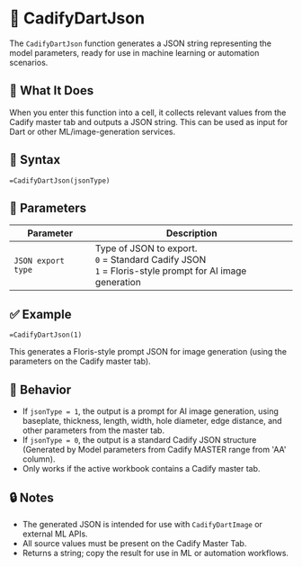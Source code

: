 # 🧾 CadifyDartJson

The `CadifyDartJson` function generates a JSON string representing the model parameters, ready for use in machine learning or automation scenarios.

## 📌 What It Does
When you enter this function into a cell, it collects relevant values from the Cadify master tab and outputs a JSON string. This can be used as input for Dart or other ML/image-generation services.

## 🧾 Syntax

```excel
=CadifyDartJson(jsonType)
```

## 🧮 Parameters

| Parameter   | Description |
|-------------|-------------|
| `JSON export type`  | Type of JSON to export.<br>`0` = Standard Cadify JSON<br>`1` = Floris-style prompt for AI image generation |

## ✅ Example

```excel
=CadifyDartJson(1)
```

This generates a Floris-style prompt JSON for image generation (using the parameters on the Cadify master tab).

## 🔁 Behavior
- If `jsonType = 1`, the output is a prompt for AI image generation, using baseplate, thickness, length, width, hole diameter, edge distance, and other parameters from the master tab.
- If `jsonType = 0`, the output is a standard Cadify JSON structure (Generated by Model parameters from Cadify MASTER range from 'AA' column).
- Only works if the active workbook contains a Cadify master tab.

## 🔒 Notes
- The generated JSON is intended for use with `CadifyDartImage` or external ML APIs.
- All source values must be present on the Cadify Master Tab.
- Returns a string; copy the result for use in ML or automation workflows.
